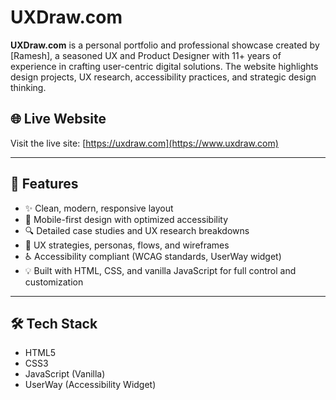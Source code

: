 # UXDraw.com

**UXDraw.com** is a personal portfolio and professional showcase created by [Ramesh],
a seasoned UX and Product Designer with 11+ years of experience in crafting user-centric digital solutions.
The website highlights design projects, UX research, accessibility practices, and strategic design thinking.

## 🌐 Live Website

Visit the live site: [https://uxdraw.com](https://www.uxdraw.com)

---

## 🧩 Features

- ✨ Clean, modern, responsive layout
- 📱 Mobile-first design with optimized accessibility
- 🔍 Detailed case studies and UX research breakdowns
- 🧠 UX strategies, personas, flows, and wireframes
- ♿️ Accessibility compliant (WCAG standards, UserWay widget)
- 💡 Built with HTML, CSS, and vanilla JavaScript for full control and customization

---

## 🛠 Tech Stack

- HTML5
- CSS3
- JavaScript (Vanilla)
- UserWay (Accessibility Widget)
